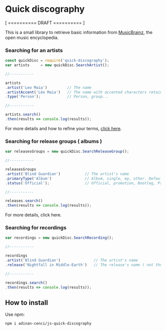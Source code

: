 # Quick discography

[ ========== DRAFT ========== ]



This is a small library to retrieve basic information from [MusicBrainz](https://musicbrainz.org/), the open music encyclopedia.

### Searching for an artists

```js
const quickDisc = require('quick-discography');
var artists     = new quickDisc.SearchArtist();

//-----------

artists
.artist('Leo Maia')         // The name
.artistAccent('Léo Maia')  	// The name with accented characters retained
.type('Person');            // Person, group...

//-----------

artists.search()
.then(results => console.log(results));
```

For more details and how to refine your terms, [click here](artists-in-depth.md).



### Searching for release groups ( albums )

```js
var releasesGroups = new quickDisc.SearchReleaseGroup();

//-----------

releasesGroups
.artist('Blind Guardian')       	// The artist's name
.primaryType('Album')               // Album, single, ep, other. Defaults to "album"
.status('Official');                // Official, promotion, Bootleg, Pseudo-Release.

//-----------

releases.search()
.then(results => console.log(results));
```

For more details, click here.



### Searching for recordings

```js
var recordings = new quickDisc.SearchRecording();

//-----------

recordings
.artist('Blind Guardian')               // The artist's name
.release('Nightfall in Middle-Earth')   // The release's name ( not the release group )

//-----------

recordings.search()
.then(results => console.log(results));
```



## How to install

Use npm:

```cdm
npm i adinan-cenci/js-quick-discography
```
